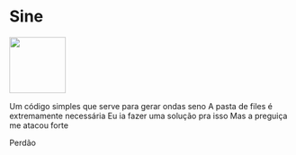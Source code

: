 # Sine
<img
  src="/files/icon.ico"
  style="display: inline-block; margin: 1 auto"
  width = 100> 
  
Um código simples que serve para gerar ondas seno
 A pasta de files é extremamente necessária
  Eu ia fazer uma solução pra isso 
  Mas a preguiça me atacou forte

Perdão
